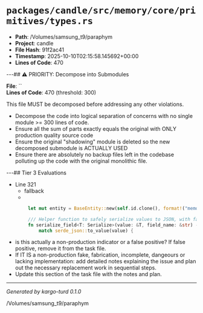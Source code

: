 # `packages/candle/src/memory/core/primitives/types.rs`

- **Path**: /Volumes/samsung_t9/paraphym
- **Project**: candle
- **File Hash**: 91f2ac41  
- **Timestamp**: 2025-10-10T02:15:58.145692+00:00  
- **Lines of Code**: 470

---## ⚠️ PRIORITY: Decompose into Submodules

**File**: ``  
**Lines of Code**: 470 (threshold: 300)

This file MUST be decomposed before addressing any other violations.

- Decompose the code into logical separation of concerns with no single module >= 300 lines of code. 
- Ensure all the sum of parts exactly equals the original with ONLY production quality source code
- Ensure the original "shadowing" module is deleted so the new decomposed submodule is ACTUALLY USED
- Ensure there are absolutely no backup files left in the codebase polluting up the code with the original monolithic file.

---## Tier 3 Evaluations


- Line 321
  - fallback
  - 

```rust
        let mut entity = BaseEntity::new(self.id.clone(), format!("memory_{}", self.metadata.category));

        /// Helper function to safely serialize values to JSON, with fallback handling
        fn serialize_field<T: Serialize>(value: &T, field_name: &str) -> serde_json::Value {
            match serde_json::to_value(value) {
```

- is this actually a non-production indicator or a false positive? If false positive, remove it from the task file.
- If IT IS a non-production fake, fabrication, incomplete, dangeours or lacking implementation: add detailed notes explaining the issue and plan out the necessary replacement work in sequential steps. 
- Update this section of the task file with the notes and plan.

---

*Generated by kargo-turd 0.1.0*

/Volumes/samsung_t9/paraphym